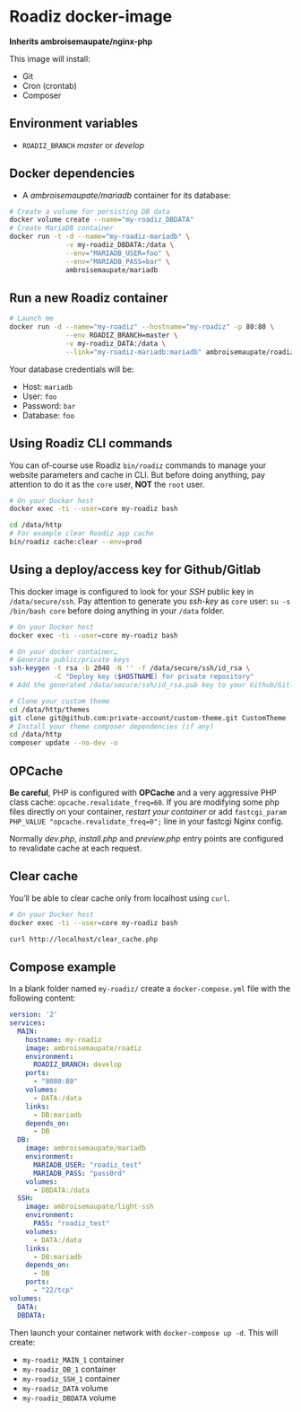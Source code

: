 # Roadiz docker-image

**Inherits ambroisemaupate/nginx-php**

This image will install:

* Git
* Cron (crontab)
* Composer

## Environment variables

* `ROADIZ_BRANCH` *master* or *develop*

## Docker dependencies

* A *ambroisemaupate/mariadb* container for its database:

```bash
# Create a volume for persisting DB data
docker volume create --name="my-roadiz_DBDATA"
# Create MariaDB container
docker run -t -d --name="my-roadiz-mariadb" \
              -v my-roadiz_DBDATA:/data \
              --env="MARIADB_USER=foo" \
              --env="MARIADB_PASS=bar" \
              ambroisemaupate/mariadb
```

## Run a new Roadiz container

```bash
# Launch me
docker run -d --name="my-roadiz" --hostname="my-roadiz" -p 80:80 \
              --env ROADIZ_BRANCH=master \
              -v my-roadiz_DATA:/data \
              --link="my-roadiz-mariadb:mariadb" ambroisemaupate/roadiz
```

Your database credentials will be:

* Host: `mariadb`
* User: `foo`
* Password: `bar`
* Database: `foo`

## Using Roadiz CLI commands

You can of-course use Roadiz `bin/roadiz` commands to manage your website
parameters and cache in CLI. But before doing anything, pay attention to
do it as the `core` user, **NOT** the `root` user.

```bash
# On your Docker host
docker exec -ti --user=core my-roadiz bash

cd /data/http
# For example clear Roadiz app cache
bin/roadiz cache:clear --env=prod
```

## Using a deploy/access key for Github/Gitlab

This docker image is configured to look for your *SSH* public key in `/data/secure/ssh`.
Pay attention to generate you *ssh-key* as `core` user: `su -s /bin/bash core`
before doing anything in your `/data` folder.

```bash
# On your Docker host
docker exec -ti --user=core my-roadiz bash

# On your docker container…
# Generate public/private keys
ssh-keygen -t rsa -b 2048 -N '' -f /data/secure/ssh/id_rsa \
           -C "Deploy key ($HOSTNAME) for private repository"
# Add the generated /data/secure/ssh/id_rsa.pub key to your Github/Gitlab account

# Clone your custom theme
cd /data/http/themes
git clone git@github.com:private-account/custom-theme.git CustomTheme
# Install your theme composer dependencies (if any)
cd /data/http
composer update --no-dev -o
```

## OPCache

**Be careful**, PHP is configured with **OPCache** and a very aggressive PHP class cache: `opcache.revalidate_freq=60`.
If you are modifying some php files directly on your container, *restart your container*
or add `fastcgi_param PHP_VALUE "opcache.revalidate_freq=0";` line in your fastcgi Nginx config.

Normally *dev.php*, *install.php* and *preview.php* entry points are configured to revalidate cache at
each request.

## Clear cache

You’ll be able to clear cache only from localhost using `curl`.

```bash
# On your Docker host
docker exec -ti --user=core my-roadiz bash

curl http://localhost/clear_cache.php
```

## Compose example

In a blank folder named `my-roadiz/` create a `docker-compose.yml` file
with the following content:

```yaml
version: '2'
services:
  MAIN:
    hostname: my-roadiz
    image: ambroisemaupate/roadiz
    environment:
      ROADIZ_BRANCH: develop
    ports:
      - "8080:80"
    volumes:
      - DATA:/data
    links:
      - DB:mariadb
    depends_on:
      - DB
  DB:
    image: ambroisemaupate/mariadb
    environment:
      MARIADB_USER: "roadiz_test"
      MARIADB_PASS: "pass0rd"
    volumes:
      - DBDATA:/data
  SSH:
    image: ambroisemaupate/light-ssh
    environment:
      PASS: "roadiz_test"
    volumes:
      - DATA:/data
    links:
      - DB:mariadb
    depends_on:
      - DB
    ports:
      - "22/tcp"
volumes:
  DATA:
  DBDATA:
```

Then launch your container network with `docker-compose up -d`. This will create:

- `my-roadiz_MAIN_1` container
- `my-roadiz_DB_1` container
- `my-roadiz_SSH_1` container
- `my-roadiz_DATA` volume
- `my-roadiz_DBDATA` volume
